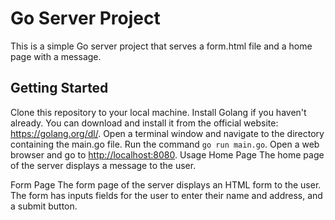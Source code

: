 # Go Server Project

This is a simple Go server project that serves a form.html file and a home page with a message.

## Getting Started

Clone this repository to your local machine.
Install Golang if you haven't already. You can download and install it from the official website: <https://golang.org/dl/>.
Open a terminal window and navigate to the directory containing the main.go file.
Run the command `go run main.go`.
Open a web browser and go to <http://localhost:8080>.
Usage
Home Page
The home page of the server displays a message to the user.

Form Page
The form page of the server displays an HTML form to the user. The form has inputs fields for the user to enter their name and address, and a submit button.
